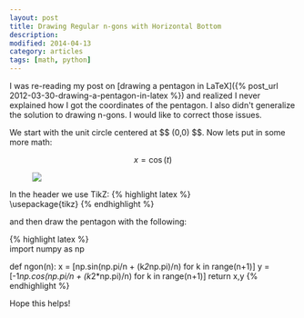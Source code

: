 ```yaml
---
layout: post
title: Drawing Regular n-gons with Horizontal Bottom
description: 
modified: 2014-04-13
category: articles
tags: [math, python]
---
```


I was re-reading my post on [drawing a pentagon in LaTeX]({% post_url 2012-03-30-drawing-a-pentagon-in-latex %}) and realized I never explained how I got the coordinates of the pentagon. 
I also didn't generalize the solution to drawing n-gons.
I would like to correct those issues.

We start with the unit circle centered at \$$ (0,0) $$.  Now lets put in some more math:

$$
x = \cos (t)
$$

<figure>
    <img src="/images/drawing-a-pentagon-in-latex/penta.png">
</figure>

In the header we use TikZ: 
{% highlight latex %}    
\usepackage{tikz}
{% endhighlight %}

and then draw the pentagon with the following: 
    
{% highlight latex %}    
import numpy as np

def ngon(n):
    x = [np.sin(np.pi/n + (k*2*np.pi)/n) for k in range(n+1)]
    y = [-1*np.cos(np.pi/n + (k*2*np.pi)/n) for k in range(n+1)]
    return x,y
{% endhighlight %}

Hope this helps!
